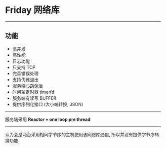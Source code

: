 # Friday 网络库

---

## 功能

- 高并发
- 高性能
- 日志功能
- 只支持 TCP
- 完善错误处理
- 支持优雅退出
- 服务端心跳保活
- 时间轮定时器 timerfd
- 服务端有读写 BUFFER 
- 提供序列化接口 (大小端转换, JSON)


---

服务端采用 **Reactor + one loop pre thread**


---

认为会是两台采用相同字节序的主机使用该网络库通信, 所以并没有提供字节序转换功能
